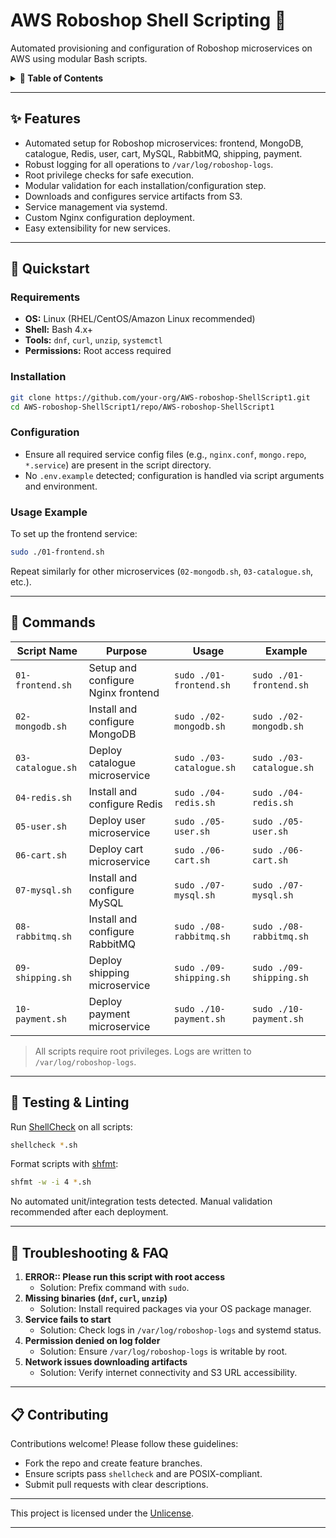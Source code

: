 # AWS Roboshop Shell Scripting 🚀
Automated provisioning and configuration of Roboshop microservices on AWS using modular Bash scripts.

<details>
  <summary><strong>📑 Table of Contents</strong></summary>

- [AWS Roboshop Shell Scripting 🚀](#aws-roboshop-shell-scripting-)
  - [✨ Features](#-features)
  - [🧭 Quickstart](#-quickstart)
    - [Requirements](#requirements)
    - [Installation](#installation)
    - [Configuration](#configuration)
    - [Usage Example](#usage-example)
  - [🔧 Commands](#-commands)
  - [🧪 Testing \& Linting](#-testing--linting)
  - [🧰 Troubleshooting \& FAQ](#-troubleshooting--faq)
  - [📋 Contributing](#-contributing)
  - [📄 License](#-license)
</details>

---

## ✨ Features

- Automated setup for Roboshop microservices: frontend, MongoDB, catalogue, Redis, user, cart, MySQL, RabbitMQ, shipping, payment.
- Robust logging for all operations to `/var/log/roboshop-logs`.
- Root privilege checks for safe execution.
- Modular validation for each installation/configuration step.
- Downloads and configures service artifacts from S3.
- Service management via systemd.
- Custom Nginx configuration deployment.
- Easy extensibility for new services.

---

## 🧭 Quickstart

### Requirements

- **OS:** Linux (RHEL/CentOS/Amazon Linux recommended)
- **Shell:** Bash 4.x+
- **Tools:** `dnf`, `curl`, `unzip`, `systemctl`
- **Permissions:** Root access required

### Installation

```sh
git clone https://github.com/your-org/AWS-roboshop-ShellScript1.git
cd AWS-roboshop-ShellScript1/repo/AWS-roboshop-ShellScript1
```

### Configuration

- Ensure all required service config files (e.g., `nginx.conf`, `mongo.repo`, `*.service`) are present in the script directory.
- No `.env.example` detected; configuration is handled via script arguments and environment.

### Usage Example

To set up the frontend service:

```sh
sudo ./01-frontend.sh
```

Repeat similarly for other microservices (`02-mongodb.sh`, `03-catalogue.sh`, etc.).

---

## 🔧 Commands

| Script Name         | Purpose                                 | Usage                        | Example                      |
|---------------------|-----------------------------------------|------------------------------|------------------------------|
| `01-frontend.sh`    | Setup and configure Nginx frontend      | `sudo ./01-frontend.sh`      | `sudo ./01-frontend.sh`      |
| `02-mongodb.sh`     | Install and configure MongoDB           | `sudo ./02-mongodb.sh`       | `sudo ./02-mongodb.sh`       |
| `03-catalogue.sh`   | Deploy catalogue microservice           | `sudo ./03-catalogue.sh`     | `sudo ./03-catalogue.sh`     |
| `04-redis.sh`       | Install and configure Redis             | `sudo ./04-redis.sh`         | `sudo ./04-redis.sh`         |
| `05-user.sh`        | Deploy user microservice                | `sudo ./05-user.sh`          | `sudo ./05-user.sh`          |
| `06-cart.sh`        | Deploy cart microservice                | `sudo ./06-cart.sh`          | `sudo ./06-cart.sh`          |
| `07-mysql.sh`       | Install and configure MySQL             | `sudo ./07-mysql.sh`         | `sudo ./07-mysql.sh`         |
| `08-rabbitmq.sh`    | Install and configure RabbitMQ          | `sudo ./08-rabbitmq.sh`      | `sudo ./08-rabbitmq.sh`      |
| `09-shipping.sh`    | Deploy shipping microservice            | `sudo ./09-shipping.sh`      | `sudo ./09-shipping.sh`      |
| `10-payment.sh`     | Deploy payment microservice             | `sudo ./10-payment.sh`       | `sudo ./10-payment.sh`       |

> All scripts require root privileges. Logs are written to `/var/log/roboshop-logs`.

---

## 🧪 Testing & Linting

Run [ShellCheck](https://www.shellcheck.net/) on all scripts:

```sh
shellcheck *.sh
```

Format scripts with [shfmt](https://github.com/mvdan/sh):

```sh
shfmt -w -i 4 *.sh
```

No automated unit/integration tests detected. Manual validation recommended after each deployment.

---

## 🧰 Troubleshooting & FAQ

1. **ERROR:: Please run this script with root access**
   - Solution: Prefix command with `sudo`.
2. **Missing binaries (`dnf`, `curl`, `unzip`)**
   - Solution: Install required packages via your OS package manager.
3. **Service fails to start**
   - Solution: Check logs in `/var/log/roboshop-logs` and systemd status.
4. **Permission denied on log folder**
   - Solution: Ensure `/var/log/roboshop-logs` is writable by root.
5. **Network issues downloading artifacts**
   - Solution: Verify internet connectivity and S3 URL accessibility.

---

## 📋 Contributing

Contributions welcome! Please follow these guidelines:

- Fork the repo and create feature branches.
- Ensure scripts pass `shellcheck` and are POSIX-compliant.
- Submit pull requests with clear descriptions.

---



This project is licensed under the [Unlicense](./UNLICENSE).

---
